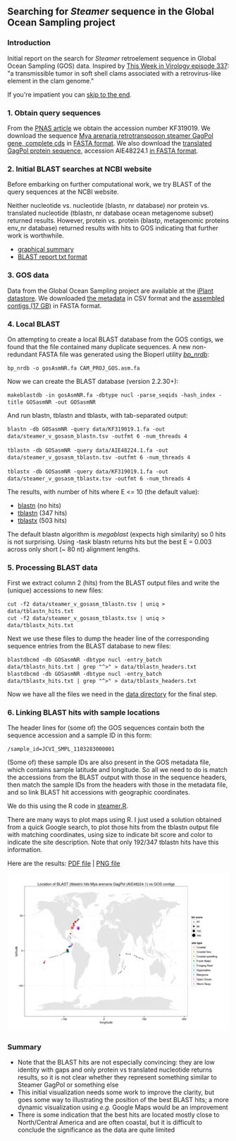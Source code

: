 ## Searching for _Steamer_ sequence in the Global Ocean Sampling project

### Introduction
Initial report on the search for _Steamer_ retroelement sequence in Global Ocean Sampling (GOS) data. Inspired by [This Week in Virology episode 337](http://www.twiv.tv/2015/05/17/twiv-337/): "a transmissible tumor in soft shell clams associated with a retrovirus-like element in the clam genome."

If you're impatient you can [skip to the end](#finale).

### 1. Obtain query sequences
From the [PNAS article](http://www.pnas.org/content/111/39/14175.full) we obtain the accession number KF319019. We download the sequence [Mya arenaria retrotransposon steamer GagPol gene, complete cds](http://www.ncbi.nlm.nih.gov/nuccore/KF319019) in [FASTA format](https://github.com/neilfws/Steamer/blob/master/data/KF319019.1.fa). We also download the [translated GagPol protein sequence](http://www.ncbi.nlm.nih.gov/protein/662488888), accession AIE48224.1 [in FASTA format](https://github.com/neilfws/Steamer/blob/master/data/AIE48224.1.fa).

### 2. Initial BLAST searches at NCBI website
Before embarking on further computational work, we try BLAST of the query sequences at the NCBI website.

Neither nucleotide vs. nucleotide (blastn, nr database) nor protein vs. translated nucleotide (tblastn, nr database ocean metagenome subset) returned results. However, protein vs. protein (blastp, metagenomic proteins env_nr database) returned results with hits to GOS indicating that further work is worthwhile.

* [graphical summary](https://github.com/neilfws/Steamer/blob/master/data/blastp_v_env_nr.png)
* [BLAST report txt format](https://github.com/neilfws/Steamer/blob/master/data/P4T0K2VM015-Alignment.txt)

### 3. GOS data
Data from the Global Ocean Sampling project are available at the [iPlant datastore](http://mirrors.iplantcollaborative.org/browse/iplant/home/shared/imicrobe/projects/26). We downloaded [the metadata](https://github.com/neilfws/Steamer/blob/master/data/CAM_PROJ_GOS.csv) in CSV format and the [assembled contigs (17 GB)](http://mirrors.iplantcollaborative.org/browse/iplant/home/shared/imicrobe/projects/26/CAM_PROJ_GOS.asm.fa) in FASTA format. 

### 4. Local BLAST
On attempting to create a local BLAST database from the GOS contigs, we found that the file contained many duplicate sequences. A new non-redundant FASTA file was generated using the Bioperl utility [_bp\_nrdb_](https://github.com/bioperl/bioperl-live/blob/master/scripts/utilities/bp_nrdb.pl):

    bp_nrdb -o gosAsmNR.fa CAM_PROJ_GOS.asm.fa

Now we can create the BLAST database (version 2.2.30+):

    makeblastdb -in gosAsmNR.fa -dbtype nucl -parse_seqids -hash_index -title GOSasmNR -out GOSasmNR
  
And run blastn, tblastn and tblastx, with tab-separated output:

    blastn -db GOSasmNR -query data/KF319019.1.fa -out data/steamer_v_gosasm_blastn.tsv -outfmt 6 -num_threads 4
    
    tblastn -db GOSasmNR -query data/AIE48224.1.fa -out data/steamer_v_gosasm_tblastn.tsv -outfmt 6 -num_threads 4
    
    tblastx -db GOSasmNR -query data/KF319019.1.fa -out data/steamer_v_gosasm_tblastx.tsv -outfmt 6 -num_threads 4

The results, with number of hits where E <= 10 (the default value):
* [blastn](https://github.com/neilfws/Steamer/blob/master/data/steamer_v_gosasm_blastn.tsv) (no hits)
* [tblastn](https://github.com/neilfws/Steamer/blob/master/data/steamer_v_gosasm_tblastn.tsv) (347 hits)
* [tblastx](https://github.com/neilfws/Steamer/blob/master/data/steamer_v_gosasm_tblastx.tsv) (503 hits)

The default blastn algorithm is _megablast_ (expects high similarity) so 0 hits is not surprising. Using -task blastn returns hits but the best E = 0.003 across only short (~ 80 nt) alignment lengths.

### 5. Processing BLAST data
First we extract column 2 (hits) from the BLAST output files and write the (unique) accessions to new files:

    cut -f2 data/steamer_v_gosasm_tblastn.tsv | uniq > data/tblastn_hits.txt
    cut -f2 data/steamer_v_gosasm_tblastx.tsv | uniq > data/tblastx_hits.txt

Next we use these files to dump the header line of the corresponding sequence entries from the BLAST database to new files:

    blastdbcmd -db GOSasmNR -dbtype nucl -entry_batch data/tblastn_hits.txt | grep "^>" > data/tblastn_headers.txt
    blastdbcmd -db GOSasmNR -dbtype nucl -entry_batch data/tblastx_hits.txt | grep "^>" > data/tblastx_headers.txt

Now we have all the files we need in the [data directory](https://github.com/neilfws/Steamer/tree/master/data) for the final step.

### <a name="finale">6. Linking BLAST hits with sample locations</a>
The header lines for (some of) the GOS sequences contain both the sequence accession and a sample ID in this form:

    /sample_id=JCVI_SMPL_1103283000001

(Some of) these sample IDs are also present in the GOS metadata file, which contains sample latitude and longitude. So all we need to do is match the accessions from the BLAST output with those in the sequence headers, then match the sample IDs from the headers with those in the metadata file, and so link BLAST hit accessions with geographic coordinates.

We do this using the R code in [steamer.R](https://github.com/neilfws/Steamer/blob/master/code/R/steamer.R).

There are many ways to plot maps using R. I just used a solution obtained from a quick Google search, to plot those hits from the tblastn output file with matching coordinates, using size to indicate bit score and color to indicate the site description. Note that only 192/347 tblastn hits have this information.

Here are the results: [PDF file](https://github.com/neilfws/Steamer/blob/master/output/tblastn.pdf) | [PNG file](https://github.com/neilfws/Steamer/blob/master/output/tblastn.png)

![steamer tblastn vs GOS coordinates](https://raw.githubusercontent.com/neilfws/Steamer/master/output/tblastn.png)

### Summary
* Note that the BLAST hits are not especially convincing: they are low identity with gaps and only protein vs translated nucleotide returns results, so it is not clear whether they represent something similar to Steamer GagPol or something else
* This initial visualization needs some work to improve the clarity, but goes some way to illustrating the position of the best BLAST hits; a more dynamic visualization using _e.g._ Google Maps would be an improvement
* There is some indication that the best hits are located mostly close to North/Central America and are often coastal, but it is difficult to conclude the significance as the data are quite limited
